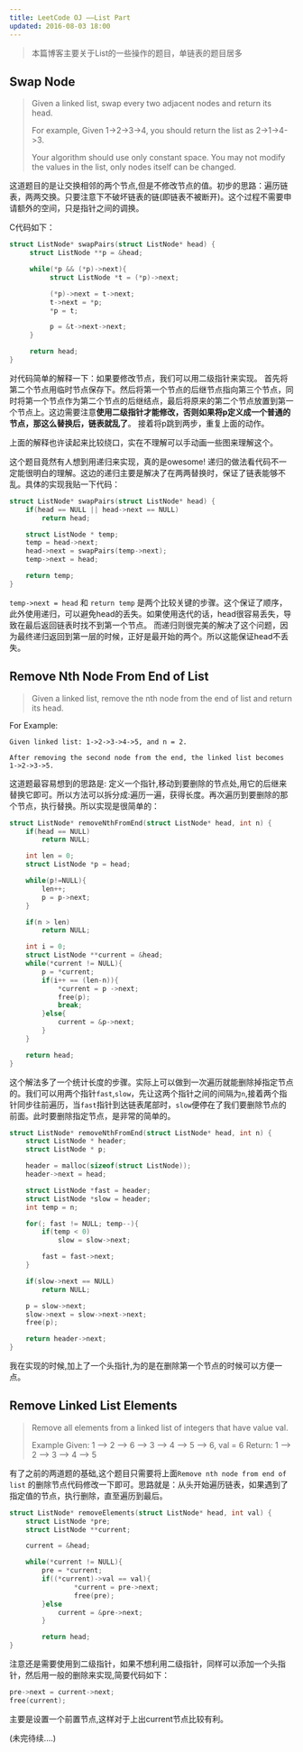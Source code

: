 ```yaml
---
title: LeetCode OJ ——List Part
updated: 2016-08-03 18:00
---
```


> 本篇博客主要关于List的一些操作的题目，单链表的题目居多

## Swap Node

> Given a linked list, swap every two adjacent nodes and return its head.
>
> For example,
> Given 1->2->3->4, you should return the list as 2->1->4->3.
>
> Your algorithm should use only constant space. You may not modify the values in the list, only nodes itself can be changed.

这道题目的是让交换相邻的两个节点,但是不修改节点的值。初步的思路：遍历链表，两两交换。只要注意下不破坏链表的链(即链表不被断开)。这个过程不需要申请额外的空间，只是指针之间的调换。

C代码如下：

```c
struct ListNode* swapPairs(struct ListNode* head) {
     struct ListNode **p = &head;

     while(*p && (*p)->next){
          struct ListNode *t = (*p)->next;

          (*p)->next = t->next;
          t->next = *p;
          *p = t;

          p = &t->next->next;
     }

     return head;
}
```

对代码简单的解释一下：如果要修改节点，我们可以用二级指针来实现。 首先将第二个节点用临时节点保存下。然后将第一个节点的后继节点指向第三个节点，同时将第一个节点作为第二个节点的后继结点，最后将原来的第二个节点放置到第一个节点上。这边需要注意**使用二级指针才能修改，否则如果将p定义成一个普通的节点，那这么替换后，链表就乱了**。 接着将p跳到两步，重复上面的动作。

上面的解释也许读起来比较绕口，实在不理解可以手动画一些图来理解这个。

这个题目竟然有人想到用递归来实现，真的是owesome! 递归的做法看代码不一定能很明白的理解。这边的递归主要是解决了在两两替换时，保证了链表能够不乱。具体的实现我贴一下代码：

```c
struct ListNode* swapPairs(struct ListNode* head) {
	if(head == NULL || head->next == NULL)
		return head;

	struct ListNode * temp;
	temp = head->next;
	head->next = swapPairs(temp->next);
	temp->next = head;

	return temp;
}
```

`temp->next = head` 和 `return temp` 是两个比较关键的步骤。这个保证了顺序，此外使用递归，可以避免head的丢失。如果使用迭代的话，head很容易丢失，导致在最后返回链表时找不到第一个节点。 而递归则很完美的解决了这个问题，因为最终递归返回到第一层的时候，正好是最开始的两个。所以这能保证head不丢失。


## Remove Nth Node From End of List

> Given a linked list, remove the nth node from the end of list and return its head.

For Example:

```
Given linked list: 1->2->3->4->5, and n = 2.

After removing the second node from the end, the linked list becomes 1->2->3->5.
```

这道题最容易想到的思路是: 定义一个指针,移动到要删除的节点处,用它的后继来替换它即可。所以方法可以拆分成:遍历一遍，获得长度。再次遍历到要删除的那个节点，执行替换。所以实现是很简单的：

```c
struct ListNode* removeNthFromEnd(struct ListNode* head, int n) {
	if(head == NULL)
		return NULL;

	int len = 0;
	struct ListNode *p = head;

	while(p!=NULL){
		len++;
		p = p->next;
	}

	if(n > len)
		return NULL;

	int i = 0;
	struct ListNode **current = &head;
	while(*current != NULL){
		p = *current;
		if(i++ == (len-n)){
			*current = p ->next;
			free(p);
			break;
		}else{
			current = &p->next;
		}
	}

	return head;
}
```

这个解法多了一个统计长度的步骤。实际上可以做到一次遍历就能删除掉指定节点的。我们可以用两个指针`fast`,`slow`，先让这两个指针之间的间隔为`n`,接着两个指针同步往前遍历，当`fast`指针到达链表尾部时，`slow`便停在了我们要删除节点的前面。此时要删除指定节点，是非常的简单的。

```c
struct ListNode* removeNthFromEnd(struct ListNode* head, int n) {
	struct ListNode * header;
	struct ListNode * p;

	header = malloc(sizeof(struct ListNode));
	header->next = head;

	struct ListNode *fast = header;
	struct ListNode *slow = header;
	int temp = n;

	for(; fast != NULL; temp--){
		if(temp < 0)
			slow = slow->next;

		fast = fast->next;
	}

	if(slow->next == NULL)
		return NULL;

	p = slow->next;
	slow->next = slow->next->next;
	free(p); 

	return header->next;
}
```

我在实现的时候,加上了一个头指针,为的是在删除第一个节点的时候可以方便一点。


## Remove Linked List Elements

> Remove all elements from a linked list of integers that have value val.
>
> Example
> Given: 1 --> 2 --> 6 --> 3 --> 4 --> 5 --> 6, val = 6
> Return: 1 --> 2 --> 3 --> 4 --> 5

有了之前的两道题的基础,这个题目只需要将上面`Remove nth node from end of list` 的删除节点代码修改一下即可。思路就是：从头开始遍历链表，如果遇到了指定值的节点，执行删除，直至遍历到最后。

```c
struct ListNode* removeElements(struct ListNode* head, int val) {
	struct ListNode *pre;
	struct ListNode **current;

	current = &head;

	while(*current != NULL){
		pre = *current;
		if((*current)->val == val){
				*current = pre->next;
				free(pre);
		}else
			current = &pre->next;
		}

		return head;
}
```

注意还是需要使用到二级指针，如果不想利用二级指针，同样可以添加一个头指针，然后用一般的删除来实现,简要代码如下：

```c
pre->next = current->next;
free(current);
```
主要是设置一个前置节点,这样对于上出current节点比较有利。


(未完待续....) 
